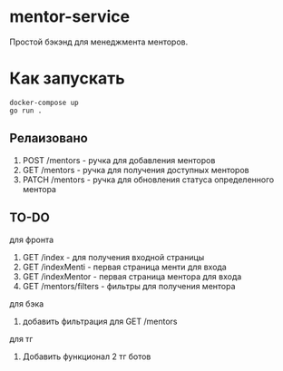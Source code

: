 # mentor-service

Простой бэкэнд для менеджмента менторов.

# Как запускать
```
docker-compose up
go run .
```

## Релаизовано
1) POST /mentors - ручка для добавления менторов
2) GET /mentors - ручка для получения доступных менторов
3) PATCH /mentors - ручка для обновления статуса определенного ментора

## TO-DO
для фронта
1) GET /index - для получения входной страницы
2) GET /indexMenti - первая страница менти для входа
3) GET /indexMentor - первая страница ментора для входа
4) GET /mentors/filters - фильтры для получения ментора

для бэка
1) добавить фильтрация для GET /mentors

для тг
1) Добавить функционал 2 тг ботов